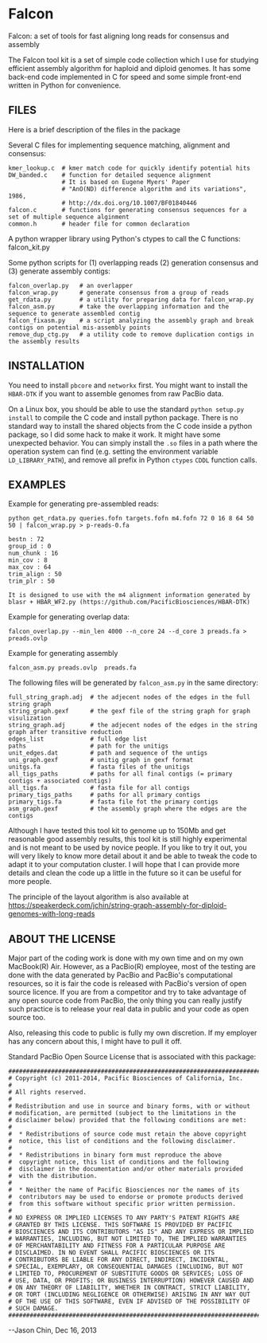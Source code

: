 Falcon
===========

Falcon: a set of tools for fast aligning long reads for consensus and assembly

The Falcon tool kit is a set of simple code collection which I use for studying
efficient assembly algorithm for haploid and diploid genomes. It has some back-end 
code implemented in C for speed and some simple front-end written in Python for
convenience. 


FILES
-----

Here is a brief description of the files in the package

Several C files for implementing sequence matching, alignment and consensus:

    kmer_lookup.c  # kmer match code for quickly identify potential hits
    DW_banded.c    # function for detailed sequence alignment
                   # It is based on Eugene Myers' Paper 
                   # "AnO(ND) difference algorithm and its variations", 1986, 
                   # http://dx.doi.org/10.1007/BF01840446
    falcon.c       # functions for generating consensus sequences for a set of multiple sequence alginment
    common.h       # header file for common declaration

A python wrapper library using Python's ctypes to call the C functions: falcon_kit.py

Some python scripts for (1) overlapping reads (2) generation consensus and (3) generate 
assembly contigs:

    falcon_overlap.py   # an overlapper
    falcon_wrap.py      # generate consensus from a group of reads
    get_rdata.py        # a utility for preparing data for falcon_wrap.py
    falcon_asm.py       # take the overlapping information and the sequence to generate assembled contig
    falcon_fixasm.py    # a script analyzing the assembly graph and break contigs on potential mis-assembly points
    remove_dup_ctg.py   # a utility code to remove duplication contigs in the assembly results


INSTALLATION
------------

You need to install `pbcore` and `networkx` first. You might want to install
the `HBAR-DTK` if you want to assemble genomes from raw PacBio data.  

On a Linux box, you should be able to use the standard `python setup.py
install` to compile the C code and install python package. There is no standard
way to install the shared objects from the C code inside a python package, so I
did some hack to make it work.  It might have some unexpected behavior. You can
simply install the `.so` files in a path where the operation system can find
(e.g. setting the environment variable `LD_LIBRARY_PATH`), and remove all
prefix in Python `ctypes` `CDDL` function calls.


EXAMPLES
--------

Example for generating pre-assembled reads:

    python get_rdata.py queries.fofn targets.fofn m4.fofn 72 0 16 8 64 50 50 | falcon_wrap.py > p-reads-0.fa
    
    bestn : 72
    group_id : 0
    num_chunk : 16
    min_cov : 8
    max_cov : 64
    trim_align : 50
    trim_plr : 50

    It is designed to use with the m4 alignment information generated by blasr + HBAR_WF2.py (https://github.com/PacificBiosciences/HBAR-DTK)

Example for generating overlap data:

    falcon_overlap.py --min_len 4000 --n_core 24 --d_core 3 preads.fa > preads.ovlp

Example for generating assembly

    falcon_asm.py preads.ovlp  preads.fa 

The following files will be generated by `falcon_asm.py` in the same directory:

    full_string_graph.adj  # the adjecent nodes of the edges in the full string graph
    string_graph.gexf      # the gexf file of the string graph for graph visulization
    string_graph.adj       # the adjecent nodes of the edges in the string graph after transitive reduction
    edges_list             # full edge list 
    paths                  # path for the unitigs
    unit_edges.dat         # path and sequence of the untigs
    uni_graph.gexf         # unitig graph in gexf format 
    unitgs.fa              # fasta files of the unitigs
    all_tigs_paths         # paths for all final contigs (= primary contigs + associated contigs)
    all_tigs.fa            # fasta file for all contigs
    primary_tigs_paths     # paths for all primary contigs 
    primary_tigs.fa        # fasta file fot the primary contigs
    asm_graph.gexf         # the assembly graph where the edges are the contigs

Although I have tested this tool kit to genome up to 150Mb and get reasonable
good assembly results, this tool kit is still highly experimental and is not
meant to be used by novice people. If you like to try it out, you will very
likely to know more detail about it and be able to tweak the code to adapt it
to your computation cluster.  I will hope that I can provide more details and
clean the code up a little in the future so it can be useful for more people. 

The principle of the layout algorithm is also available at 
https://speakerdeck.com/jchin/string-graph-assembly-for-diploid-genomes-with-long-reads

ABOUT THE LICENSE
------------------

Major part of the coding work is done with my own time and on my own MacBook(R)
Air. However, as a PacBio(R) employee, most of the testing are done with the data
generated by PacBio and PacBio's computational resources, so it is fair the
code is released with PacBio's version of open source licence. If you are from
a competitor and try to take advantage of any open source code from PacBio, the
only thing you can really justify such practice is to release your real data in
public and your code as open source too. 

Also, releasing this code to public is fully my own discretion. If my employer
has any concern about this, I might have to pull it off.

Standard PacBio Open Source License that is associated with this package:

    #################################################################################$$
    # Copyright (c) 2011-2014, Pacific Biosciences of California, Inc.
    #
    # All rights reserved.
    #
    # Redistribution and use in source and binary forms, with or without
    # modification, are permitted (subject to the limitations in the
    # disclaimer below) provided that the following conditions are met:
    #
    #  * Redistributions of source code must retain the above copyright
    #  notice, this list of conditions and the following disclaimer.
    #
    #  * Redistributions in binary form must reproduce the above
    #  copyright notice, this list of conditions and the following
    #  disclaimer in the documentation and/or other materials provided
    #  with the distribution.
    #
    #  * Neither the name of Pacific Biosciences nor the names of its
    #  contributors may be used to endorse or promote products derived
    #  from this software without specific prior written permission.
    #
    # NO EXPRESS OR IMPLIED LICENSES TO ANY PARTY'S PATENT RIGHTS ARE
    # GRANTED BY THIS LICENSE. THIS SOFTWARE IS PROVIDED BY PACIFIC
    # BIOSCIENCES AND ITS CONTRIBUTORS "AS IS" AND ANY EXPRESS OR IMPLIED
    # WARRANTIES, INCLUDING, BUT NOT LIMITED TO, THE IMPLIED WARRANTIES
    # OF MERCHANTABILITY AND FITNESS FOR A PARTICULAR PURPOSE ARE
    # DISCLAIMED. IN NO EVENT SHALL PACIFIC BIOSCIENCES OR ITS
    # CONTRIBUTORS BE LIABLE FOR ANY DIRECT, INDIRECT, INCIDENTAL,
    # SPECIAL, EXEMPLARY, OR CONSEQUENTIAL DAMAGES (INCLUDING, BUT NOT
    # LIMITED TO, PROCUREMENT OF SUBSTITUTE GOODS OR SERVICES; LOSS OF
    # USE, DATA, OR PROFITS; OR BUSINESS INTERRUPTION) HOWEVER CAUSED AND
    # ON ANY THEORY OF LIABILITY, WHETHER IN CONTRACT, STRICT LIABILITY,
    # OR TORT (INCLUDING NEGLIGENCE OR OTHERWISE) ARISING IN ANY WAY OUT
    # OF THE USE OF THIS SOFTWARE, EVEN IF ADVISED OF THE POSSIBILITY OF
    # SUCH DAMAGE.
    #################################################################################$$

--Jason Chin, Dec 16, 2013

